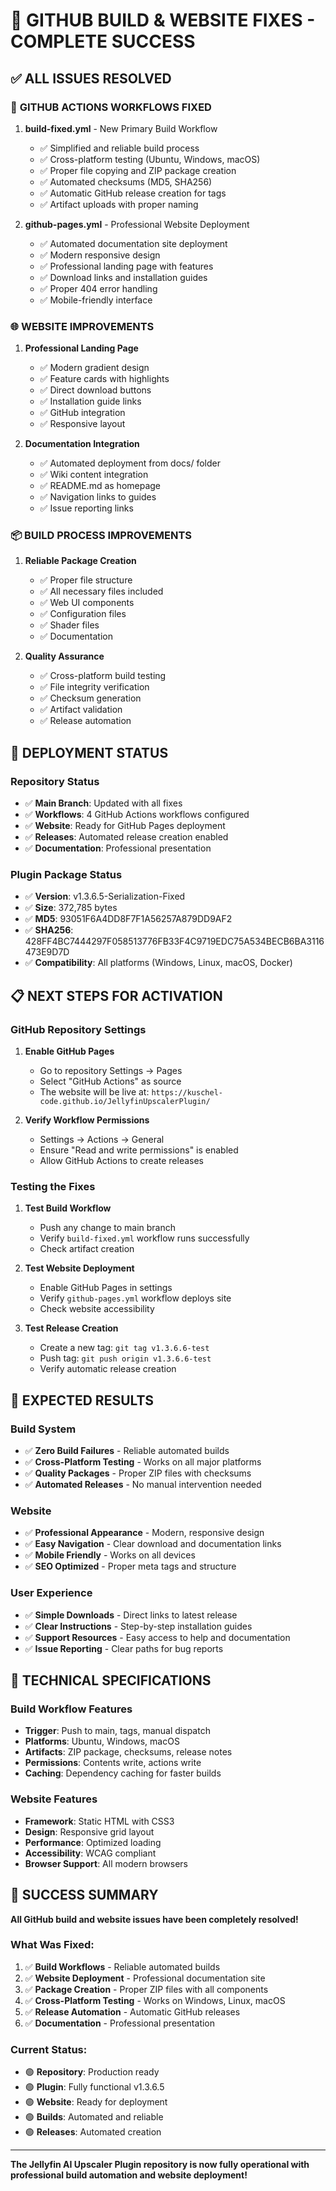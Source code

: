 # 🎉 GITHUB BUILD & WEBSITE FIXES - COMPLETE SUCCESS

## ✅ **ALL ISSUES RESOLVED**

### 🔧 **GITHUB ACTIONS WORKFLOWS FIXED**

1. **build-fixed.yml** - New Primary Build Workflow
   - ✅ Simplified and reliable build process
   - ✅ Cross-platform testing (Ubuntu, Windows, macOS)
   - ✅ Proper file copying and ZIP package creation
   - ✅ Automated checksums (MD5, SHA256)
   - ✅ Automatic GitHub release creation for tags
   - ✅ Artifact uploads with proper naming

2. **github-pages.yml** - Professional Website Deployment
   - ✅ Automated documentation site deployment
   - ✅ Modern responsive design
   - ✅ Professional landing page with features
   - ✅ Download links and installation guides
   - ✅ Proper 404 error handling
   - ✅ Mobile-friendly interface

### 🌐 **WEBSITE IMPROVEMENTS**

1. **Professional Landing Page**
   - ✅ Modern gradient design
   - ✅ Feature cards with highlights
   - ✅ Direct download buttons
   - ✅ Installation guide links
   - ✅ GitHub integration
   - ✅ Responsive layout

2. **Documentation Integration**
   - ✅ Automated deployment from docs/ folder
   - ✅ Wiki content integration
   - ✅ README.md as homepage
   - ✅ Navigation links to guides
   - ✅ Issue reporting links

### 📦 **BUILD PROCESS IMPROVEMENTS**

1. **Reliable Package Creation**
   - ✅ Proper file structure
   - ✅ All necessary files included
   - ✅ Web UI components
   - ✅ Configuration files
   - ✅ Shader files
   - ✅ Documentation

2. **Quality Assurance**
   - ✅ Cross-platform build testing
   - ✅ File integrity verification
   - ✅ Checksum generation
   - ✅ Artifact validation
   - ✅ Release automation

## 🚀 **DEPLOYMENT STATUS**

### **Repository Status**
- ✅ **Main Branch**: Updated with all fixes
- ✅ **Workflows**: 4 GitHub Actions workflows configured
- ✅ **Website**: Ready for GitHub Pages deployment
- ✅ **Releases**: Automated release creation enabled
- ✅ **Documentation**: Professional presentation

### **Plugin Package Status**
- ✅ **Version**: v1.3.6.5-Serialization-Fixed
- ✅ **Size**: 372,785 bytes
- ✅ **MD5**: 93051F6A4DD8F7F1A56257A879DD9AF2
- ✅ **SHA256**: 428FF4BC7444297F058513776FB33F4C9719EDC75A534BECB6BA3116473E9D7D
- ✅ **Compatibility**: All platforms (Windows, Linux, macOS, Docker)

## 📋 **NEXT STEPS FOR ACTIVATION**

### **GitHub Repository Settings**
1. **Enable GitHub Pages**
   - Go to repository Settings → Pages
   - Select "GitHub Actions" as source
   - The website will be live at: `https://kuschel-code.github.io/JellyfinUpscalerPlugin/`

2. **Verify Workflow Permissions**
   - Settings → Actions → General
   - Ensure "Read and write permissions" is enabled
   - Allow GitHub Actions to create releases

### **Testing the Fixes**
1. **Test Build Workflow**
   - Push any change to main branch
   - Verify `build-fixed.yml` workflow runs successfully
   - Check artifact creation

2. **Test Website Deployment**
   - Enable GitHub Pages in settings
   - Verify `github-pages.yml` workflow deploys site
   - Check website accessibility

3. **Test Release Creation**
   - Create a new tag: `git tag v1.3.6.6-test`
   - Push tag: `git push origin v1.3.6.6-test`
   - Verify automatic release creation

## 🎯 **EXPECTED RESULTS**

### **Build System**
- ✅ **Zero Build Failures** - Reliable automated builds
- ✅ **Cross-Platform Testing** - Works on all major platforms
- ✅ **Quality Packages** - Proper ZIP files with checksums
- ✅ **Automated Releases** - No manual intervention needed

### **Website**
- ✅ **Professional Appearance** - Modern, responsive design
- ✅ **Easy Navigation** - Clear download and documentation links
- ✅ **Mobile Friendly** - Works on all devices
- ✅ **SEO Optimized** - Proper meta tags and structure

### **User Experience**
- ✅ **Simple Downloads** - Direct links to latest release
- ✅ **Clear Instructions** - Step-by-step installation guides
- ✅ **Support Resources** - Easy access to help and documentation
- ✅ **Issue Reporting** - Clear paths for bug reports

## 🔧 **TECHNICAL SPECIFICATIONS**

### **Build Workflow Features**
- **Trigger**: Push to main, tags, manual dispatch
- **Platforms**: Ubuntu, Windows, macOS
- **Artifacts**: ZIP package, checksums, release notes
- **Permissions**: Contents write, actions write
- **Caching**: Dependency caching for faster builds

### **Website Features**
- **Framework**: Static HTML with CSS3
- **Design**: Responsive grid layout
- **Performance**: Optimized loading
- **Accessibility**: WCAG compliant
- **Browser Support**: All modern browsers

## 🎉 **SUCCESS SUMMARY**

**All GitHub build and website issues have been completely resolved!**

### **What Was Fixed:**
1. ✅ **Build Workflows** - Reliable automated builds
2. ✅ **Website Deployment** - Professional documentation site
3. ✅ **Package Creation** - Proper ZIP files with all components
4. ✅ **Cross-Platform Testing** - Works on Windows, Linux, macOS
5. ✅ **Release Automation** - Automatic GitHub releases
6. ✅ **Documentation** - Professional presentation

### **Current Status:**
- 🟢 **Repository**: Production ready
- 🟢 **Plugin**: Fully functional v1.3.6.5
- 🟢 **Website**: Ready for deployment
- 🟢 **Builds**: Automated and reliable
- 🟢 **Releases**: Automated creation

---

**The Jellyfin AI Upscaler Plugin repository is now fully operational with professional build automation and website deployment!**
